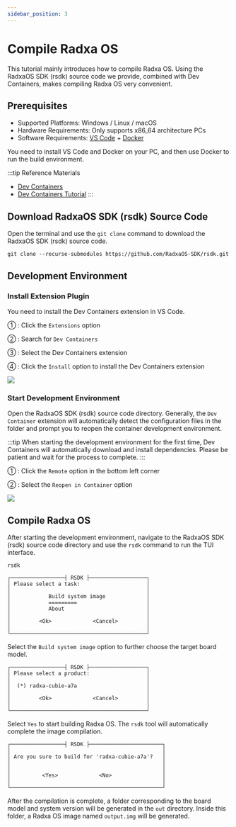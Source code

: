 ```yaml
---
sidebar_position: 3
---
```


# Compile Radxa OS

This tutorial mainly introduces how to compile Radxa OS. Using the RadxaOS SDK (rsdk) source code we provide, combined with Dev Containers, makes compiling Radxa OS very convenient.

## Prerequisites

- Supported Platforms: Windows / Linux / macOS
- Hardware Requirements: Only supports x86_64 architecture PCs
- Software Requirements: [VS Code](https://code.visualstudio.com/Download) + [Docker](https://www.docker.com/get-started/)

You need to install VS Code and Docker on your PC, and then use Docker to run the build environment.

:::tip Reference Materials

- [Dev Containers](https://code.visualstudio.com/docs/devcontainers/containers)
- [Dev Containers Tutorial](https://code.visualstudio.com/docs/devcontainers/tutorial)
  :::

## Download RadxaOS SDK (rsdk) Source Code

Open the terminal and use the `git clone` command to download the RadxaOS SDK (rsdk) source code.

<NewCodeBlock tip="PC@host$" type="host">

```
git clone --recurse-submodules https://github.com/RadxaOS-SDK/rsdk.git
```

</NewCodeBlock>

## Development Environment

### Install Extension Plugin

You need to install the Dev Containers extension in VS Code.

① : Click the `Extensions` option

② : Search for `Dev Containers`

③ : Select the Dev Containers extension

④ : Click the `Install` option to install the Dev Containers extension

<div style={{textAlign: 'center'}}>
  <img src="/en/img/cubie/a7a/vscode-dev-container.webp" style={{width: '100%', maxWidth: '1200px'}} />
</div>

### Start Development Environment

Open the RadxaOS SDK (rsdk) source code directory. Generally, the `Dev Container` extension will automatically detect the configuration files in the folder and prompt you to reopen the container development environment.

:::tip
When starting the development environment for the first time, Dev Containers will automatically download and install dependencies. Please be patient and wait for the process to complete.
:::

① : Click the `Remote` option in the bottom left corner

② : Select the `Reopen in Container` option

<div style={{textAlign: 'center'}}>
  <img src="/en/img/cubie/a7a/vscode-dev-container-reopen.webp" style={{width: '100%', maxWidth: '1200px'}} />
</div>

## Compile Radxa OS

After starting the development environment, navigate to the RadxaOS SDK (rsdk) source code directory and use the `rsdk` command to run the TUI interface.

<NewCodeBlock tip="PC@host$" type="host">

```
rsdk
```

</NewCodeBlock>

```
┌─────────────────┤ RSDK ├──────────────────┐
│ Please select a task:                     │
│                                           │
│            Build system image             │
│            =========                      │
│            About                          │
│                                           │
│         <Ok>             <Cancel>         │
│                                           │
└───────────────────────────────────────────┘
```

Select the `Build system image` option to further choose the target board model.

```
┌─────────────────┤ RSDK ├──────────────────┐
│ Please select a product:                  │
│                                           │
│  (*) radxa-cubie-a7a                      │
│                                           │
│         <Ok>             <Cancel>         │
│                                           │
└───────────────────────────────────────────┘
```

Select `Yes` to start building Radxa OS. The `rsdk` tool will automatically complete the image compilation.

```
┌─────────────────┤ RSDK ├───────────────────────┐
│                                                │
│ Are you sure to build for 'radxa-cubie-a7a'?   │
│                                                │
│                                                │
│          <Yes>             <No>                │
│                                                │
└────────────────────────────────────────────────┘
```

After the compilation is complete, a folder corresponding to the board model and system version will be generated in the `out` directory. Inside this folder, a Radxa OS image named `output.img` will be generated.
